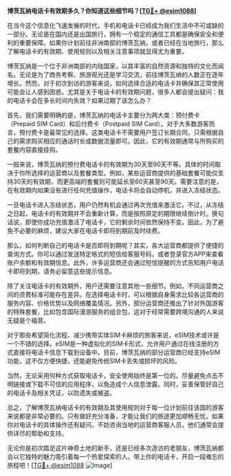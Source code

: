 **博茨瓦纳电话卡有效期多久？你知道这些细节吗？[[TG💪+ @esim1088](https://t.me/s/esim1088)]**

在当今这个信息化飞速发展的时代，手机和电话卡已经成为我们生活中不可或缺的一部分。无论是在国内还是出国旅行，拥有一个稳定的通信工具都是确保安全和便利的重要保障。如果你计划前往非洲南部的博茨瓦纳，或者已经在当地旅行，那么了解电话卡的有效期、使用规则以及相关注意事项就显得尤为重要。

博茨瓦纳是一个位于非洲南部的内陆国家，以其丰富的自然资源和独特的文化而闻名。无论是为了商务考察、旅游观光还是学习交流，前往博茨瓦纳的人数正在逐年增长。然而，对于初次到访的游客来说，如何选择合适的电话卡并确保其正常使用可能会让人感到困惑。尤其是关于电话卡的有效期问题，很多人都会提出疑问：我的电话卡会在多长时间内失效？如果过期了该怎么办？

首先，我们需要明确的是，博茨瓦纳的电话卡主要分为两大类：预付费卡（Prepaid SIM Card）和后付费卡（Postpaid SIM Card）。对于大多数游客而言，预付费卡是最常见的选择。这类电话卡不需要用户签订长期合同，只需根据自己的需求购买相应的通话时长或数据流量即可。因此，它的有效期通常与所购买的套餐内容直接挂钩。

一般来说，博茨瓦纳的预付费电话卡的有效期为30天至90天不等。具体的时间取决于你所选择的运营商以及套餐类型。例如，某些运营商提供的基础套餐可能仅支持30天的有效期，而更高端的套餐则可能延长至60天甚至90天。需要注意的是，在有效期内如果没有进行任何充值操作，电话卡将会自动停机，并进入冻结状态。

一旦电话卡进入冻结状态，用户仍然有机会通过再次充值来激活它。不过，从冻结之日起，电话卡的有效期并不会重新计算，而是按照原定的期限继续倒计时。换句话说，即使你成功充值激活了电话卡，它的剩余时间依然保持不变。因此，为了避免不必要的麻烦，建议大家在电话卡即将到期前及时续费。

那么，如何判断自己的电话卡是否即将到期呢？其实，各大运营商都提供了便捷的查询方式。你可以通过发送特定格式的短信给客服号码，或者登录官方APP来查看账户余额和有效期信息。此外，许多运营商还会通过短信提醒的方式告知用户电话卡即将到期，请务必留意这些提示信息。

除了关注电话卡的有效期外，用户还需要注意其他一些细节。例如，不同运营商之间的资费标准可能存在差异。在选择电话卡时，可以根据自身需求比较各运营商的服务内容、价格优势以及网络覆盖情况。另外，部分运营商还推出了针对外国游客的特殊套餐，比如包含国际漫游服务的组合包，这对于经常需要跨境沟通的人来说无疑是个福音。

对于那些希望简化流程、减少携带实体SIM卡麻烦的旅客来说，eSIM技术或许是一个不错的选择。eSIM是一种虚拟化的SIM卡形式，允许用户通过在线注册的方式直接将电话卡信息下载到设备中。目前，博茨瓦纳的部分运营商已经支持eSIM功能，这不仅方便快捷，还能避免传统SIM卡丢失或损坏的风险。

当然，无论采用何种方式获取电话卡，安全使用始终是第一位的。尽量避免点击不明链接或下载不可信的应用程序，以免造成个人信息泄露。同时，妥善保管好自己的电话卡及相关凭证，以防遗失或被盗。

总之，了解博茨瓦纳电话卡的有效期及其使用规则对于每一位计划前往该国的游客来说都是非常必要的。只有做好充分准备，才能让我们的旅途更加顺畅无忧。如果你对电话卡的具体操作还有疑问，不妨咨询当地的运营商客服人员，他们通常会提供详尽的帮助和支持。

无论你是初次踏足这片神奇土地的新手，还是已经多次造访的老朋友，博茨瓦纳都会以它独特的魅力吸引着每一个热爱探索的人。带上你的电话卡，开启一段难忘的旅程吧！[[TG💪+ @esim1088](https://t.me/s/esim1088) ![Image](https://i.postimg.cc/4NQfJmqS/Snipaste-2025-05-13-00-14-12.png)]